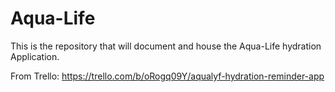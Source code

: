 # Aqua-Life
This is the repository that will document and house the Aqua-Life hydration Application.

From Trello:
https://trello.com/b/oRogq09Y/aqualyf-hydration-reminder-app
